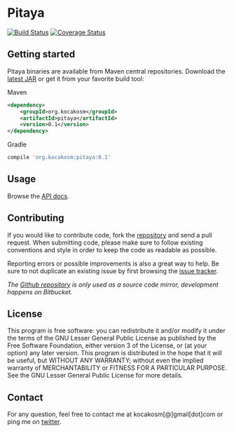 Pitaya
======

[![Build Status](https://secure.travis-ci.org/kocakosm/pitaya.png?branch=master)](http://travis-ci.org/kocakosm/pitaya) [![Coverage Status](https://coveralls.io/repos/kocakosm/pitaya/badge.png)](https://coveralls.io/r/kocakosm/pitaya)


Getting started
---------------

Pitaya binaries are available from Maven central repositories.
Download the [latest JAR][1] or get it from your favorite build tool:

Maven
```xml
<dependency>
    <groupId>org.kocakosm</groupId>
    <artifactId>pitaya</artifactId>
    <version>0.1</version>
</dependency>
```

Gradle
```groovy
compile 'org.kocakosm:pitaya:0.1'
```


Usage
-----

Browse the [API docs][2].


Contributing
------------

If you would like to contribute code, fork the [repository][3] and send a pull
request. When submitting code, please make sure to follow existing conventions
and style in order to keep the code as readable as possible.

Reporting errors or possible improvements is also a great way to help. Be sure
to not duplicate an existing issue by first browsing the [issue tracker][4].

_The [Github repository][5] is only used as a source code mirror, development
happens on Bitbucket._


License
-------

This program is free software: you can redistribute it and/or modify it under
the terms of the GNU Lesser General Public License as published by the Free
Software Foundation, either version 3 of the License, or (at your option) any
later version.
This program is distributed in the hope that it will be useful, but WITHOUT ANY
WARRANTY; without even the implied warranty of MERCHANTABILITY or FITNESS FOR A
PARTICULAR PURPOSE. See the GNU Lesser General Public License for more details.


Contact
-------

For any question, feel free to contact me at kocakosm[@]gmail[dot]com or ping
me on [twitter][6].


 [1]: https://search.maven.org/remote_content?g=org.kocakosm&a=pitaya&v=LATEST
 [2]: http://kocakosm.github.io/projects/pitaya/apidocs/
 [3]: https://bitbucket.org/kocakosm/pitaya
 [4]: https://bitbucket.org/kocakosm/pitaya/issues
 [5]: https://github.com/kocakosm/pitaya
 [6]: https://twitter.com/kocakosm
